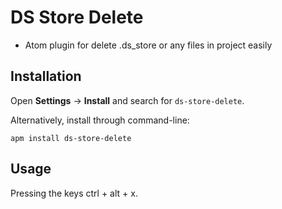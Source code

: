 DS Store Delete
==========

- Atom plugin for delete .ds_store or any files in project easily

Installation
------------
Open **Settings** → **Install** and search for `ds-store-delete`.

Alternatively, install through command-line:

	apm install ds-store-delete


Usage
------------
Pressing the keys ctrl + alt + x.
